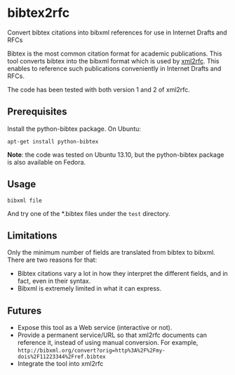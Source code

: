 bibtex2rfc
==========

Convert bibtex citations into bibxml references for use in Internet Drafts and RFCs

Bibtex is the most common citation format for academic publications. This tool converts bibtex into the
bibxml format which is used by [xml2rfc](http://xml.resource.org/).
This enables to reference such publications conveniently in Internet Drafts and RFCs.

The code has been tested with both version 1 and 2 of xml2rfc.

## Prerequisites

Install the python-bibtex package. On Ubuntu:

    apt-get install python-bibtex

**Note**: the code was tested on Ubuntu 13.10, but the python-bibtex package is also available on Fedora.

## Usage
 `bibxml file`

And try one of the *.bibtex files under the `test` directory.

## Limitations

Only the minimum number of fields are translated from bibtex to bibxml. There are two reasons for that:

 * Bibtex citations vary a lot in how they interpret the different fields, and in fact, even in their syntax.
 * Bibxml is extremely limited in what it can express.

## Futures
 * Expose this tool as a Web service (interactive or not).
 * Provide a permanent service/URL so that xml2rfc documents can reference it, instead of using manual conversion. For example, `http://bibxml.org/convert?orig=http%3A%2F%2Fmy-dois%2F11223344%2Fref.bibtex`
 * Integrate the tool into xml2rfc
